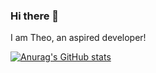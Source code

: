 ### Hi there 👋

I am Theo, an aspired developer!


[![Anurag's GitHub stats](https://github-readme-stats.vercel.app/api?username=TheoKondak&count_private=true&show_icons=true&theme=synthwave)](https://github.com/anuraghazra/github-readme-stats)
